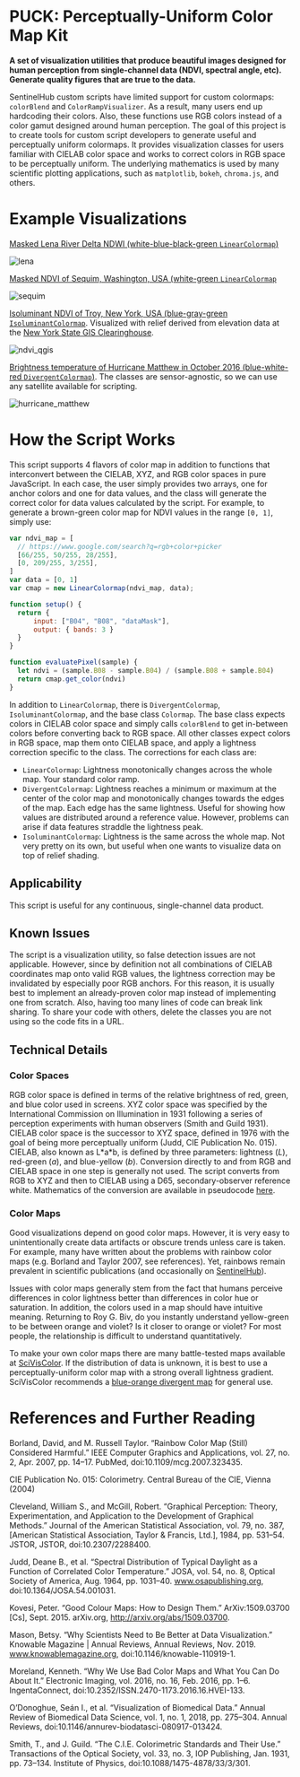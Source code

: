 # PUCK: Perceptually-Uniform Color Map Kit
**A set of visualization utilities that produce beautiful images designed for human perception from single-channel data (NDVI, spectral angle, etc). Generate quality figures that are true to the data.**

SentinelHub custom scripts have limited support for custom colormaps: `colorBlend` and `ColorRampVisualizer`. As a result, many users end up hardcoding their colors. Also, these functions use RGB colors instead of a color gamut designed around human perception. The goal of this project is to create tools for custom script developers to generate useful and perceptually uniform colormaps. It provides visualization classes for users familiar with CIELAB color space and works to correct colors in RGB space to be perceptually uniform. The underlying mathematics is used by many scientific plotting applications, such as `matplotlib`, `bokeh`, `chroma.js`, and others.

# Example Visualizations
[Masked Lena River Delta NDWI (white-blue-black-green `LinearColormap`)](https://tinyurl.com/y6b5hevs)

![lena](fig/lena_ndwi.jpg)

[Masked NDVI of Sequim, Washington, USA (white-green `LinearColormap`](https://tinyurl.com/yyt937cj)

![sequim](fig/sequim_ndvi.jpg)

[Isoluminant NDVI of Troy, New York, USA (blue-gray-green `IsoluminantColormap`](https://tinyurl.com/y4uhg7t9). Visualized with relief derived from elevation data at the [New York State GIS Clearinghouse](https://gis.ny.gov/).

![ndvi_qgis](fig/qgis_isoluminant.JPG)

[Brightness temperature of Hurricane Matthew in October 2016 (blue-white-red `DivergentColormap`)](https://tinyurl.com/y4ybe7te). The classes are sensor-agnostic, so we can use any satellite available for scripting.

![hurricane_matthew](fig/hurricane_matthew_temperature.jpg)

# How the Script Works
This script supports 4 flavors of color map in addition to functions that interconvert between the CIELAB, XYZ, and RGB color spaces in pure JavaScript. In each case, the user simply provides two arrays, one for anchor colors and one for data values, and the class will generate the correct color for data values calculated by the script. For example, to generate a brown-green color map for NDVI values in the range `[0, 1]`, simply use:
```js
var ndvi_map = [
  // https://www.google.com/search?q=rgb+color+picker
  [66/255, 50/255, 28/255],
  [0, 209/255, 3/255],
]
var data = [0, 1]
var cmap = new LinearColormap(ndvi_map, data);

function setup() {
  return { 
      input: ["B04", "B08", "dataMask"],
      output: { bands: 3 }
  }
}

function evaluatePixel(sample) {
  let ndvi = (sample.B08 - sample.B04) / (sample.B08 + sample.B04)
  return cmap.get_color(ndvi)
}
```
In addition to `LinearColormap`, there is `DivergentColormap`, `IsoluminantColormap`, and the base class `Colormap`. The base class expects colors in CIELAB color space and simply calls `colorBlend` to get in-between colors before converting back to RGB space. All other classes expect colors in RGB space, map them onto CIELAB space, and apply a lightness correction specific to the class. The corrections for each class are:
 - `LinearColormap`: Lightness monotonically changes across the whole map. Your standard color ramp.
 - `DivergentColormap`: Lightness reaches a minimum or maximum at the center of the color map and monotonically changes towards the edges of the map. Each edge has the same lightness. Useful for showing how values are distributed around a reference value. However, problems can arise if data features straddle the lightness peak.
 - `IsoluminantColormap`: Lightness is the same across the whole map. Not very pretty on its own, but useful when one wants to visualize data on top of relief shading.

## Applicability
This script is useful for any continuous, single-channel data product.

## Known Issues
The script is a visualization utility, so false detection issues are not applicable. However, since by definition not all combinations of CIELAB coordinates map onto valid RGB values, the lightness correction may be invalidated by especially poor RGB anchors. For this reason, it is usually best to implement an already-proven color map instead of implementing one from scratch. Also, having too many lines of code can break link sharing. To share your code with others, delete the classes you are not using so the code fits in a URL.

## Technical Details

### Color Spaces
RGB color space is defined in terms of the relative brightness of red, green, and blue color used in screens. XYZ color space was specified by the International Commission on Illumination in 1931 following a series of perception experiments with human observers (Smith and Guild 1931). CIELAB color space is the successor to XYZ space, defined in 1976 with the goal of being more perceptually uniform (Judd, CIE Publication No. 015). CIELAB, also known as L\*a\*b, is defined by three parameters: lightness ($L$), red-green ($a$), and blue-yellow ($b$). Conversion directly to and from RGB and CIELAB space in one step is generally not used. The script converts from RGB to XYZ and then to CIELAB using a D65, secondary-observer reference white. Mathematics of the conversion are available in pseudocode [here](https://www.easyrgb.com/en/math.php). 

### Color Maps
Good visualizations depend on good color maps. However, it is very easy to unintentionally create data artifacts or obscure trends unless care is taken. For example, many have written about the problems with rainbow color maps (e.g. Borland and Taylor 2007, see references). Yet, rainbows remain prevalent in scientific publications (and occasionally on [SentinelHub](https://tinyurl.com/y34rkknf)).

Issues with color maps generally stem from the fact that humans perceive differences in color lightness better than differences in color hue or saturation. In addition, the colors used in a map should have intuitive meaning. Returning to Roy G. Biv, do you instantly understand yellow-green to be between orange and violet? Is it closer to orange or violet? For most people, the relationship is difficult to understand quantitatively.

To make your own color maps there are many battle-tested maps available at [SciVisColor](sciviscolor.org). If the distribution of data is unknown, it is best to use a perceptually-uniform color map with a strong overall lightness gradient. SciVisColor recommends a [blue-orange divergent map](https://sciviscolor.org/home/colormaps/contrasting-divergent-colormaps/) for general use.

# References and Further Reading


Borland, David, and M. Russell Taylor. “Rainbow Color Map (Still) Considered Harmful.” IEEE Computer Graphics and Applications, vol. 27, no. 2, Apr. 2007, pp. 14–17. PubMed, doi:10.1109/mcg.2007.323435.

CIE Publication No. 015: Colorimetry. Central Bureau of the CIE, Vienna (2004)

Cleveland, William S., and McGill, Robert. “Graphical Perception: Theory, Experimentation, and Application to the Development of Graphical Methods.” Journal of the American Statistical Association, vol. 79, no. 387, [American Statistical Association, Taylor & Francis, Ltd.], 1984, pp. 531–54. JSTOR, JSTOR, doi:10.2307/2288400.

Judd, Deane B., et al. “Spectral Distribution of Typical Daylight as a Function of Correlated Color Temperature.” JOSA, vol. 54, no. 8, Optical Society of America, Aug. 1964, pp. 1031–40. www.osapublishing.org, doi:10.1364/JOSA.54.001031.

Kovesi, Peter. “Good Colour Maps: How to Design Them.” ArXiv:1509.03700 [Cs], Sept. 2015. arXiv.org, http://arxiv.org/abs/1509.03700.

Mason, Betsy. “Why Scientists Need to Be Better at Data Visualization.” Knowable Magazine | Annual Reviews, Annual Reviews, Nov. 2019. www.knowablemagazine.org, doi:10.1146/knowable-110919-1.

Moreland, Kenneth. “Why We Use Bad Color Maps and What You Can Do About It.” Electronic Imaging, vol. 2016, no. 16, Feb. 2016, pp. 1–6. IngentaConnect, doi:10.2352/ISSN.2470-1173.2016.16.HVEI-133.

O’Donoghue, Seán I., et al. “Visualization of Biomedical Data.” Annual Review of Biomedical Data Science, vol. 1, no. 1, 2018, pp. 275–304. Annual Reviews, doi:10.1146/annurev-biodatasci-080917-013424.

Smith, T., and J. Guild. “The C.I.E. Colorimetric Standards and Their Use.” Transactions of the Optical Society, vol. 33, no. 3, IOP Publishing, Jan. 1931, pp. 73–134. Institute of Physics, doi:10.1088/1475-4878/33/3/301.
